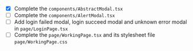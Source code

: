 + [x] Complete the `components/AbstractModal.tsx`
+ [ ] Complete the `components/AlertModal.tsx`
+ [ ] Add login failed modal, login succeed modal and unknown error
  modal in `page/LoginPage.tsx`
+ [ ] Complete the `page/WorkingPage.tsx` and its stylesheet file
  `page/WorkingPage.css`